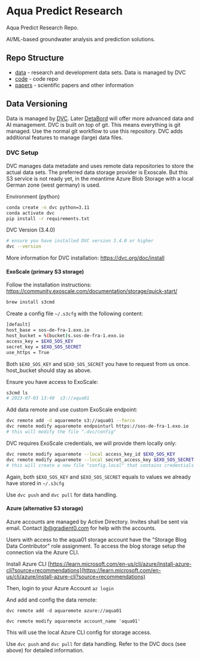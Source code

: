 # Aqua Predict Research

Aqua Predict Research Repo.

AI/ML-based groundwater analysis and prediction solutions.

## Repo Structure

* [data](data) - research and development data sets. Data is managed by DVC
* [code](code) - code repo
* [papers](papers) - scientific papers and other information

## Data Versioning

Data is managed by [DVC](https://dvc.org/doc). Later [DetaBord](https://detabord.com) will offer more advanced data and AI management.
DVC is built on top of git. This means everything is git managed. Use the normal git workflow to use this repository. DVC adds additional features to manage (large) data files.

### DVC Setup

DVC manages data metadate and uses remote data repositories to store the actual data sets. The preferred data storage provider is Exoscale. But this S3 service is not ready yet, in the meantime Azure Blob Storage with a local German zone (west germany) is used.

Environment (python)
```bash
conda create -n dvc python=3.11
conda activate dvc
pip install -r requirements.txt
```

DVC Version (3.4.0)
```bash
# ensure you have installed DVC version 3.4.0 or higher
dvc --version
```

More information for DVC installation:
https://dvc.org/doc/install


#### ExoScale (primary S3 storage)

Follow the installation instructions: https://community.exoscale.com/documentation/storage/quick-start/
```bash
brew install s3cmd
```

Create a config file `~/.s3cfg` with the following content:
```bash
[default]
host_base = sos-de-fra-1.exo.io
host_bucket = %(bucket)s.sos-de-fra-1.exo.io
access_key = $EXO_SOS_KEY
secret_key = $EXO_SOS_SECRET
use_https = True
```
Both `$EXO_SOS_KEY` and `$EXO_SOS_SECRET` you have to request from us once. host_bucket should stay as above.

Ensure you have access to ExoScale:
```bash
s3cmd ls
# 2023-07-03 13:40  s3://aqua01
```

Add data remote and use custom ExoScale endpoint:
```bash
dvc remote add -d aquaremote s3://aqua01 --force
dvc remote modify aquaremote endpointurl https://sos-de-fra-1.exo.io
# this will modify the file ".dvc/config"
```

DVC requires ExoScale credentials, we will provide them locally only:
```bash
dvc remote modify aquaremote --local access_key_id $EXO_SOS_KEY
dvc remote modify aquaremote --local secret_access_key $EXO_SOS_SECRET
# this will create a new file "config.local" that contains credentials for using ExoScale
```
Again, both `$EXO_SOS_KEY` and `$EXO_SOS_SECRET` equals to values we already have stored in `~/.s3cfg`

Use `dvc push` and `dvc pull` for data handling.


#### Azure (alternative S3 storage)

Azure accounts are managed by Active Directory. Invites shall be sent via email. Contact jb@gradient0.com for help with the accounts.

Users with access to the aqua01 storage account have the "Storage Blog Data Contributor" role assignment. To access the blog storage setup the connection via the Azure CLI.

Install Azure CLI
[https://learn.microsoft.com/en-us/cli/azure/install-azure-cli?source=recommendations](https://learn.microsoft.com/en-us/cli/azure/install-azure-cli?source=recommendations)

Then, login to your Azure Account
`az login`

And add and config the data remote:

`dvc remote add -d aquaremote azure://aqua01`

`dvc remote modify aquaremote account_name 'aqua01'`

This will use the local Azure CLI config for storage access.

Use `dvc push` and `dvc pull` for data handling. Refer to the DVC docs (see above) for detailed information.